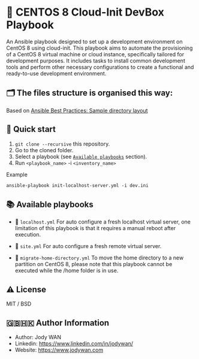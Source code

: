 # 📕 CENTOS 8 Cloud-Init DevBox Playbook

An Ansible playbook designed to set up a development environment on CentOS 8 using cloud-init. This playbook aims to automate the provisioning of a CentOS 8 virtual machine or cloud instance, specifically tailored for development purposes. It includes tasks to install common development tools and perform other necessary configurations to create a functional and ready-to-use development environment.

## 🗂️ The files structure is organised this way:
Based on [Ansible Best Practices: Sample directory layout](https://docs.ansible.com/ansible/latest/tips_tricks/sample_setup.html#sample-directory-layout)

## 🚀 Quick start

1. `git clone --recursive` this repository.
2. Go to the cloned folder.
3. Select a playbook (see [`Available playbooks`](https://github.com/truewebartisans/useful-playbooks#-available-playbooks) section).
4. Run `<playbook_name>` -i `<inventory_name>`

Example

```console
ansible-playbook init-localhost-server.yml -i dev.ini
```

## 📚 Available playbooks

- 📖 `localhost.yml` For auto configure a fresh localhost virtual server, one limitation of this playbook is that it requires a manual reboot after execution.

- 📖 `site.yml` For auto configure a fresh remote virtual server.

- 📖 `migrate-home-directory.yml` To move the home directory to a new partition on CentOS 8, please note that this playbook cannot be executed while the /home folder is in use.

## ⚠️ License

MIT / BSD

## 🇬🇧🇭🇰 Author Information

* Author: Jody WAN
* Linkedin: https://www.linkedin.com/in/jodywan/
* Website: https://www.jodywan.com
